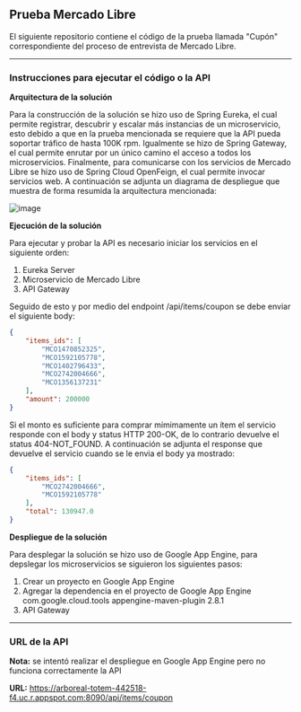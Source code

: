 <h2>Prueba Mercado Libre</h2>

El siguiente repositorio contiene el código de la prueba llamada "Cupón" correspondiente del proceso de entrevista de Mercado Libre.

<hr>

<h3>Instrucciones para ejecutar el código o la API</h3>

**Arquitectura de la solución**

Para la construcción de la solución se hizo uso de Spring Eureka, el cual permite registrar, descubrir y escalar más instancias de un microservicio, esto debido a que en la prueba mencionada se requiere que la API pueda soportar tráfico de hasta 100K rpm.
Igualmente se hizo de Spring Gateway, el cual permite enrutar por un único camino el acceso a todos los microservicios. Finalmente, para comunicarse con los servicios de Mercado Libre se hizo uso de Spring Cloud OpenFeign, el cual permite invocar servicios web. A continuación se adjunta un diagrama de despliegue que muestra de forma resumida la arquitectura mencionada:

![image](https://github.com/user-attachments/assets/968dac2d-e8e5-42a6-aa05-6d23d8ed0232)

**Ejecución de la solución**

Para ejecutar y probar la API es necesario iniciar los servicios en el siguiente orden:

<ol>
  <li>Eureka Server</li>
  <li>Microservicio de Mercado Libre</li>
  <li>API Gateway</li>
</ol>

Seguido de esto y por medio del endpoint /api/items/coupon se debe enviar el siguiente body:

```json
{
    "items_ids": [
        "MCO1470852325",
        "MCO1592105778",
        "MCO1402796433",
        "MCO2742004666",
        "MCO1356137231"
    ],
    "amount": 200000
}
```

Si el monto es suficiente para comprar mímimamente un ítem el servicio responde con el body y status HTTP 200-OK, de lo contrario devuelve el status 404-NOT_FOUND. A continuación se adjunta el response que devuelve el servicio cuando se le envia el body ya mostrado:

```json
{
    "items_ids": [
        "MCO2742004666",
        "MCO1592105778"
    ],
    "total": 130947.0
}
```

**Despliegue de la solución**

Para desplegar la solución se hizo uso de Google App Engine, para depslegar los microservicios se siguieron los siguientes pasos:

<ol>
  <li>Crear un proyecto en Google App Engine</li>
  <li>
    Agregar la dependencia en el proyecto de Google App Engine
    <br>
    <dependency>
        <groupId>com.google.cloud.tools</groupId>
	<artifactId>appengine-maven-plugin</artifactId>
	<version>2.8.1</version>
    </dependency>
  </li>
  <li>API Gateway</li>
</ol>

<hr>

<h3>URL de la API</h3>

**Nota:** se intentó realizar el despliegue en Google App Engine pero no funciona correctamente la API

**URL:** https://arboreal-totem-442518-f4.uc.r.appspot.com:8090/api/items/coupon
